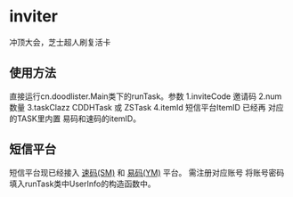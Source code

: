 # inviter
冲顶大会，芝士超人刷复活卡

## 使用方法
直接运行cn.doodlister.Main类下的runTask。参数 1.inviteCode 邀请码 2.num   数量 3.taskClazz CDDHTask 或 ZSTask 4.itemId 短信平台ItemID 已经再 对应的TASK里内置 易码和速码的itemID。


## 短信平台 
短信平台现已经接入 [速码(SM)](http://www.eobzz.com/ ) 和 [易码(YM)](http://www.51ym.me/) 平台。 需注册对应账号 将账号密码填入runTask类中UserInfo的构造函数中。

